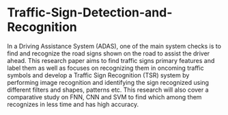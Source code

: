 # Traffic-Sign-Detection-and-Recognition

In a Driving Assistance System (ADAS), one of the main system checks is to find and recognize the road signs shown on the road to assist the driver ahead. This research paper aims to find traffic signs primary features and label them as well as focuses on recognizing them in oncoming traffic symbols and develop a Traffic Sign Recognition (TSR) system by performing image recognition and identifying the sign recognized using different filters and shapes, patterns etc. This research will also cover a comparative study on FNN, CNN and SVM to find which among them recognizes in less time and has high accuracy.
